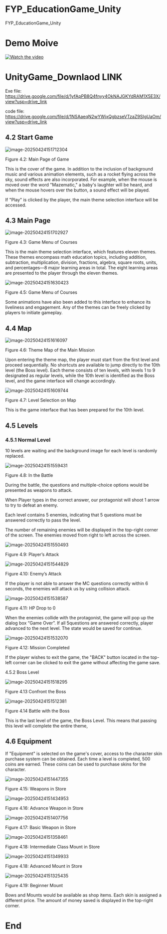 # FYP_EducationGame_Unity
FYP_EducationGame_Unity


# Demo Moive
[![Watch the video](http://pdm888.oss-cn-beijing.aliyuncs.com/img/image-20250424151712304.png)](https://pdm888.oss-cn-beijing.aliyuncs.com/%E6%8B%BC%E9%9F%B3/M/20250424_155519.mp4)

# UnityGame_Downlaod LINK


Exe file:
https://drive.google.com/file/d/1yfApPB8Q4fnyy4OkNAJGKYdRAM1X5E3X/view?usp=drive_link


code file:
https://drive.google.com/file/d/1NSAaeqN2wYWjxQgbzseVTzaZ9SIgUaOm/view?usp=drive_link




## 4.2 Start Game

![image-20250424151712304](http://pdm888.oss-cn-beijing.aliyuncs.com/img/image-20250424151712304.png) 





Figure 4.2: Main Page of Game

This is the cover of the game. In addition to the inclusion of background music and various animation elements, such as a rocket flying across the sky, sound effects are also incorporated. For example, when the mouse is moved over the word "Mazematic," a baby's laughter will be heard, and when the mouse hovers over the button, a sound effect will be played.

If "Play" is clicked by the player, the main theme selection interface will be accessed.

## 4.3 Main Page

![image-20250424151702927](http://pdm888.oss-cn-beijing.aliyuncs.com/img/image-20250424151702927.png) 

Figure 4.3: Game Menu of Courses

This is the main theme selection interface, which features eleven themes. These themes encompass math education topics, including addition, subtraction, multiplication, division, fractions, algebra, square roots, units, and percentages—8 major learning areas in total. The eight learning areas are presented to the player through the eleven themes.



![image-20250424151630423](http://pdm888.oss-cn-beijing.aliyuncs.com/img/image-20250424151630423.png) 

Figure 4.5: Game Menu of Courses

Some animations have also been added to this interface to enhance its liveliness and engagement. Any of the themes can be freely clicked by players to initiate gameplay.

## 4.4 Map

![image-20250424151616097](http://pdm888.oss-cn-beijing.aliyuncs.com/img/image-20250424151616097.png) 

Figure 4.6: Theme Map of the Main Mission

Upon entering the theme map, the player must start from the first level and proceed sequentially. No shortcuts are available to jump directly to the 10th level (the Boss level). Each theme consists of ten levels, with levels 1 to 9 designated as regular levels, while the 10th level is identified as the Boss level, and the game interface will change accordingly.

![image-20250424151609744](http://pdm888.oss-cn-beijing.aliyuncs.com/img/image-20250424151609744.png) 

Figure 4.7: Level Selection on Map

This is the game interface that has been prepared for the 10th level.

## 4.5 Levels

### 4.5.1 Normal Level

10 levels are waiting and the background image for each level is randomly replaced.

![image-20250424151559431](http://pdm888.oss-cn-beijing.aliyuncs.com/img/image-20250424151559431.png) 

Figure 4.8: In the Battle

During the battle, the questions and multiple-choice options would be presented as weapons to attack. 

When Player types in the correct answer, our protagonist will shoot 1 arrow to try to defeat an enemy. 

Each level contains 5 enemies, indicating that 5 questions must be answered correctly to pass the level. 

The number of remaining enemies will be displayed in the top-right corner of the screen. The enemies moved from right to left across the screen.

![image-20250424151550493](http://pdm888.oss-cn-beijing.aliyuncs.com/img/image-20250424151550493.png) 

Figure 4.9: Player’s Attack

![image-20250424151544829](http://pdm888.oss-cn-beijing.aliyuncs.com/img/image-20250424151544829.png) 

Figure 4.10: Enemy’s Attack

If the player is not able to answer the MC questions correctly within 6 seconds, the enemies will attack us by using collision attack. 

![image-20250424151538587](http://pdm888.oss-cn-beijing.aliyuncs.com/img/image-20250424151538587.png) 

Figure 4.11: HP Drop to 0 

When the enemies collide with the protagonist, the game will pop up the dialog box “Game Over”. If all 5questions are answered correctly, player advanced to the next level. The state would be saved for continue.

![image-20250424151532070](http://pdm888.oss-cn-beijing.aliyuncs.com/img/image-20250424151532070.png) 

Figure 4.12: Mission Completed 

If the player wishes to exit the game, the "BACK" button located in the top-left corner can be clicked to exit the game without affecting the game save. 

4.5.2 Boss Level

![image-20250424151518295](http://pdm888.oss-cn-beijing.aliyuncs.com/img/image-20250424151518295.png) 

 Figure 4.13 Confront the Boss 

![image-20250424151512381](http://pdm888.oss-cn-beijing.aliyuncs.com/img/image-20250424151512381.png) 

Figure 4.14 Battle with the Boss 

 

This is the last level of the game, the Boss Level. This means that passing this level will complete the entire theme, 

 

## 4.6 Equipment 

If "Equipment" is selected on the game's cover, access to the character skin purchase system can be obtained. Each time a level is completed, 500 coins are earned. These coins can be used to purchase skins for the character. 

![image-20250424151447355](http://pdm888.oss-cn-beijing.aliyuncs.com/img/image-20250424151447355.png) 

Figure 4.15: Weapons in Store 

![image-20250424151434953](http://pdm888.oss-cn-beijing.aliyuncs.com/img/image-20250424151434953.png) 

Figure 4.16: Advance Weapon in Store

![image-20250424151407756](http://pdm888.oss-cn-beijing.aliyuncs.com/img/image-20250424151407756.png) 

Figure 4.17: Basic Weapon in Store



![image-20250424151358461](http://pdm888.oss-cn-beijing.aliyuncs.com/img/image-20250424151358461.png) 

Figure 4.18: Intermediate Class Mount in Store

![image-20250424151349933](http://pdm888.oss-cn-beijing.aliyuncs.com/img/image-20250424151349933.png) 

Figure 4.18: Advanced Mount in Store 

![image-20250424151325435](http://pdm888.oss-cn-beijing.aliyuncs.com/img/image-20250424151325435.png) 

Figure 4.19: Beginner Mount 

Bows and Mounts would be available as shop items. Each skin is assigned a different price. The amount of money saved is displayed in the top-right corner. 

# End
